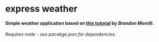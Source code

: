 express weather
==============

#### Simple weather application based on [this tutorial](https://codeburst.io/build-a-weather-website-in-30-minutes-with-node-js-express-openweather-a317f904897b) by *Brandon Morelli*.

*Requires node - see pacakge.json for dependencies.*

